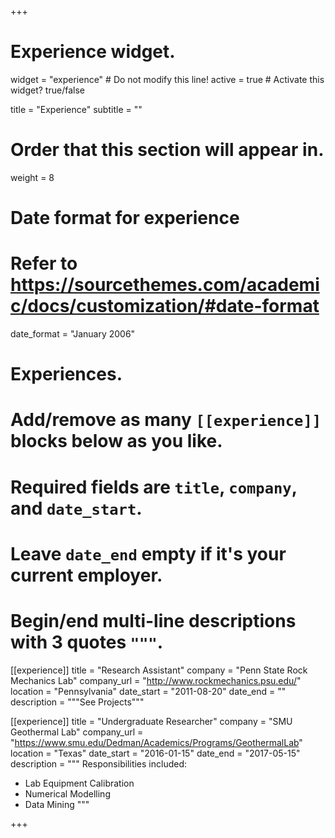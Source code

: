 +++
# Experience widget.
widget = "experience"  # Do not modify this line!
active = true  # Activate this widget? true/false

title = "Experience"
subtitle = ""

# Order that this section will appear in.
weight = 8

# Date format for experience
#   Refer to https://sourcethemes.com/academic/docs/customization/#date-format
date_format = "January 2006"

# Experiences.
#   Add/remove as many `[[experience]]` blocks below as you like.
#   Required fields are `title`, `company`, and `date_start`.
#   Leave `date_end` empty if it's your current employer.
#   Begin/end multi-line descriptions with 3 quotes `"""`.


[[experience]]
  title = "Research Assistant"
  company = "Penn State Rock Mechanics Lab"
  company_url = "http://www.rockmechanics.psu.edu/"
  location = "Pennsylvania"
  date_start = "2011-08-20"
  date_end = ""
  description = """See Projects"""
  
[[experience]]
  title = "Undergraduate Researcher"
  company = "SMU Geothermal Lab"
  company_url = "https://www.smu.edu/Dedman/Academics/Programs/GeothermalLab"
  location = "Texas"
  date_start = "2016-01-15"
  date_end = "2017-05-15"
  description = """
  Responsibilities included:
  
  * Lab Equipment Calibration
  * Numerical Modelling
  * Data Mining
  """


+++
